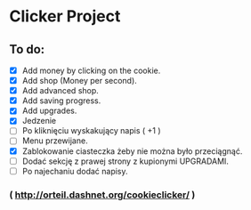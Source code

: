 # Clicker Project

## To do:
- [x] Add money by clicking on the cookie.
- [x] Add shop (Money per second).
- [x] Add advanced shop.
- [x] Add saving progress.
- [x] Add upgrades.
- [x] Jedzenie
- [ ] Po kliknięciu wyskakujący napis ( +1 )
- [ ] Menu przewijane.
- [x] Zablokowanie ciasteczka żeby nie można było przeciągnąć.
- [ ] Dodać sekcję z prawej strony z kupionymi UPGRADAMI.
- [ ] Po najechaniu dodać napisy.

### ( http://orteil.dashnet.org/cookieclicker/ )
